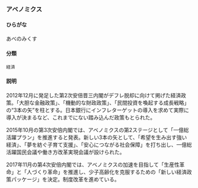 <div style="display:none;">

## [あ行](securities-terms?id=あ行)

</div>

### アベノミクス

#### ひらがな

あべのみくす

#### 分類

`経済`

#### 説明

2012年12月に発足した第2次安倍晋三内閣がデフレ脱却に向けて掲げた経済政策。「大胆な金融政策」、「機動的な財政政策」、「民間投資を喚起する成長戦略」の“3本の矢”を柱とする。日本銀行にインフレターゲットの導入を求めて実際に導入が決まるなど、これまでにない踏み込んだ政策もとられた。
 
2015年10月の第3次安倍内閣では、アベノミクスの第2ステージとして「一億総活躍プラン」を推進すると発表。新しい3本の矢として、「希望を生み出す強い経済」、「夢を紡ぐ子育て支援」、「安心につながる社会保障」を打ち出し、一億総活躍国民会議や働き方改革実現会議が設けられた。
 
2017年11月の第4次安倍内閣では、アベノミクスの加速を目指して「生産性革命」と「人づくり革命」を推進し、少子高齢化を克服するための「新しい経済政策パッケージ」を決定。制度改革を進めている。

<div style="display:none;">

## [か行](securities-terms?id=か行)
## [さ行](securities-terms?id=さ行)
## [た行](securities-terms?id=た行)
## [な行](securities-terms?id=な行)
## [は行](securities-terms?id=は行)
## [ま行](securities-terms?id=ま行)
## [や行](securities-terms?id=や行)
## [ら行](securities-terms?id=ら行)
## [わ行](securities-terms?id=わ行)
## [英数字・記号](securities-terms?id=英数字・記号)

</div>

